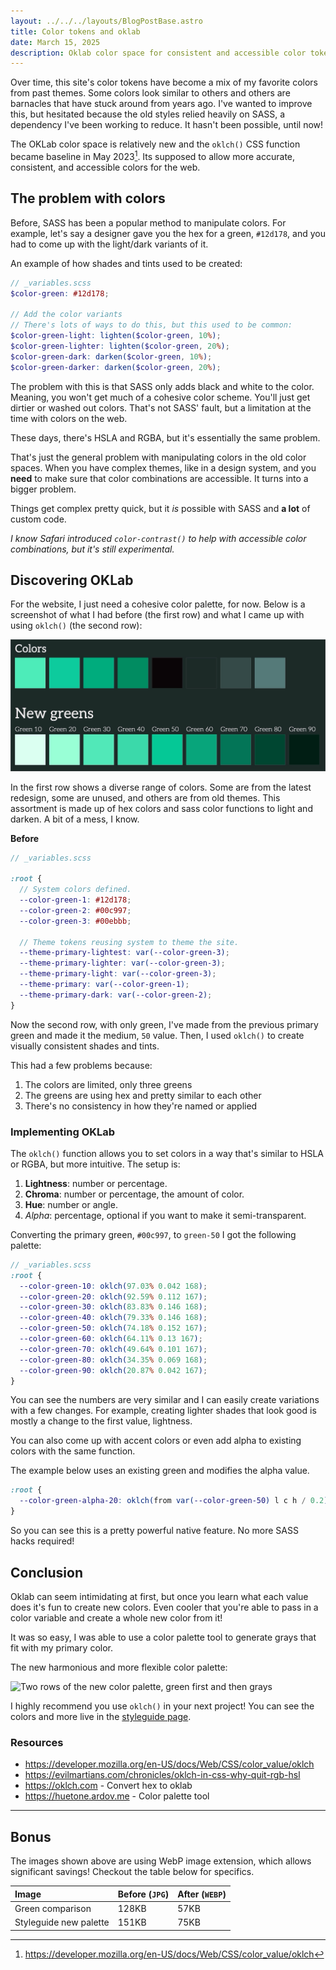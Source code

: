 ```yaml
---
layout: ../../../layouts/BlogPostBase.astro
title: Color tokens and oklab
date: March 15, 2025
description: Oklab color space for consistent and accessible color tokens.
---
```


Over time, this site's color tokens have become a mix of my favorite colors from past themes. Some colors look similar to others and others are barnacles that have stuck around from years ago. I've wanted to improve this, but hesitated because the old styles relied heavily on SASS, a dependency I've been working to reduce. It hasn't been possible, until now!

The OKLab color space is relatively new and the `oklch()` CSS function became baseline in May 2023[^1]. Its supposed to allow more accurate, consistent, and accessible colors for the web.

## The problem with colors

Before, SASS has been a popular method to manipulate colors. For example, let's say a designer gave you the hex for a green, `#12d178`, and you had to come up with the light/dark variants of it.

An example of how shades and tints used to be created:

```scss
// _variables.scss
$color-green: #12d178;

// Add the color variants
// There's lots of ways to do this, but this used to be common:
$color-green-light: lighten($color-green, 10%);
$color-green-lighter: lighten($color-green, 20%);
$color-green-dark: darken($color-green, 10%);
$color-green-darker: darken($color-green, 20%);
```

The problem with this is that SASS only adds black and white to the color. Meaning, you won't get much of a cohesive color scheme. You'll just get dirtier or washed out colors. That's not SASS' fault, but a limitation at the time with colors on the web.

These days, there's HSLA and RGBA, but it's essentially the same problem.

That's just the general problem with manipulating colors in the old color spaces. When you have complex themes, like in a design system, and you **need** to make sure that color combinations are accessible. It turns into a bigger problem.

Things get complex pretty quick, but it _is_ possible with SASS and **a lot** of custom code.

_I know Safari introduced `color-contrast()` to help with accessible color combinations, but it's still experimental._

## Discovering OKLab

For the website, I just need a cohesive color palette, for now. Below is a screenshot of what I had before (the first row) and what I came up with using `oklch()` (the second row):

![Two rows of colors, old colors first a mix of greens and grays and below is a row of matching shades of green](</public/assets/greens-2025-03-15 at 14.13.57@2x.webp>)

In the first row shows a diverse range of colors. Some are from the latest redesign, some are unused, and others are from old themes. This assortment is made up of hex colors and sass color functions to light and darken. A bit of a mess, I know.

**Before**

```scss
// _variables.scss

:root {
  // System colors defined.
  --color-green-1: #12d178;
  --color-green-2: #00c997;
  --color-green-3: #00ebbb;

  // Theme tokens reusing system to theme the site.
  --theme-primary-lightest: var(--color-green-3);
  --theme-primary-lighter: var(--color-green-3);
  --theme-primary-light: var(--color-green-3);
  --theme-primary: var(--color-green-1);
  --theme-primary-dark: var(--color-green-2);
}
```

Now the second row, with only green, I've made from the previous primary green and made it the medium, `50` value. Then, I used `oklch()` to create visually consistent shades and tints.

This had a few problems because:

1. The colors are limited, only three greens
1. The greens are using hex and pretty similar to each other
1. There's no consistency in how they're named or applied

### Implementing OKLab

The `oklch()` function allows you to set colors in a way that's similar to HSLA or RGBA, but more intuitive. The setup is:

1. **Lightness**: number or percentage.
1. **Chroma**: number or percentage, the amount of color.
1. **Hue**: number or angle.
1. _Alpha_: percentage, optional if you want to make it semi-transparent.

Converting the primary green, `#00c997`, to `green-50` I got the following palette:

```scss
// _variables.scss
:root {
  --color-green-10: oklch(97.03% 0.042 168);
  --color-green-20: oklch(92.59% 0.112 167);
  --color-green-30: oklch(83.83% 0.146 168);
  --color-green-40: oklch(79.33% 0.146 168);
  --color-green-50: oklch(74.18% 0.152 167);
  --color-green-60: oklch(64.11% 0.13 167);
  --color-green-70: oklch(49.64% 0.101 167);
  --color-green-80: oklch(34.35% 0.069 168);
  --color-green-90: oklch(20.87% 0.042 167);
}
```

You can see the numbers are very similar and I can easily create variations with a few changes. For example, creating lighter shades that look good is mostly a change to the first value, lightness.

You can also come up with accent colors or even add alpha to existing colors with the same function.

The example below uses an existing green and modifies the alpha value.

```scss
:root {
  --color-green-alpha-20: oklch(from var(--color-green-50) l c h / 0.2);
}
```

So you can see this is a pretty powerful native feature. No more SASS hacks required!

## Conclusion

Oklab can seem intimidating at first, but once you learn what each value does it's fun to create new colors. Even cooler that you're able to pass in a color variable and create a whole new color from it!

It was so easy, I was able to use a color palette tool to generate grays that fit with my primary color.

The new harmonious and more flexible color palette:

![Two rows of the new color palette, green first and then grays](</assets/Styleguide-2025-03-15 at 22.48.40@2x.webp>)

I highly recommend you use `oklch()` in your next project! You can see the colors and more live in the [styleguide page](/styleguide).

### Resources

- https://developer.mozilla.org/en-US/docs/Web/CSS/color_value/oklch
- https://evilmartians.com/chronicles/oklch-in-css-why-quit-rgb-hsl
- https://oklch.com - Convert hex to oklab
- https://huetone.ardov.me - Color palette tool

[^1]: https://developer.mozilla.org/en-US/docs/Web/CSS/color_value/oklch

---

## Bonus

The images shown above are using WebP image extension, which allows significant savings! Checkout the table below for specifics.

| Image                  | Before (`JPG`) | After (`WEBP`) |
| :--------------------- | :------------- | :------------- |
| Green comparison       | 128KB          | 57KB           |
| Styleguide new palette | 151KB          | 75KB           |
